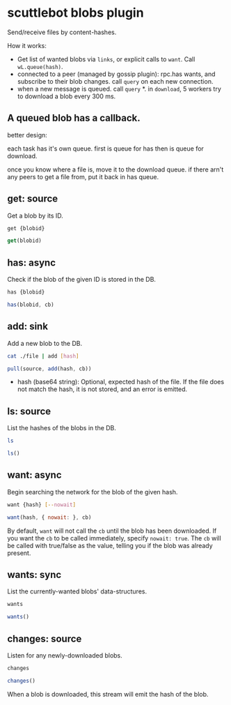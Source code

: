 # scuttlebot blobs plugin

Send/receive files by content-hashes.


How it works:

  * Get list of wanted blobs via `links`, or explicit calls to `want`.
     Call `wL.queue(hash)`.
  * connected to a peer (managed by gossip plugin): rpc.has wants,
    and subscribe to their blob changes. call `query` on each new connection.
  * when a new message is queued. call `query`
  *. in `download`, 5 workers try to download a blob every 300 ms.

  A queued blob has a callback.
---

better design:

  each task has it's own queue.
  first is queue for has
  then is queue for download.

  once you know where a file is, move it to the download queue.
  if there arn't any peers to get a file from, put it back in has queue.



## get: source

Get a blob by its ID.

```bash
get {blobid}
```

```js
get(blobid)
```


## has: async

Check if the blob of the given ID is stored in the DB.

```bash
has {blobid}
```

```js
has(blobid, cb)
```



## add: sink

Add a new blob to the DB.

```bash
cat ./file | add [hash]
```

```js
pull(source, add(hash, cb))
```

- hash (base64 string): Optional, expected hash of the file. If the file does not match the hash, it is not stored, and an error is emitted.



## ls: source

List the hashes of the blobs in the DB.

```bash
ls
```

```js
ls()
```



## want: async

Begin searching the network for the blob of the given hash.

```bash
want {hash} [--nowait]
```

```js
want(hash, { nowait: }, cb)
```

By default, `want` will not call the `cb` until the blob has been downloaded.
If you want the `cb` to be called immediately, specify `nowait: true`.
The `cb` will be called with true/false as the value, telling you if the blob was already present.



## wants: sync

List the currently-wanted blobs' data-structures.

```bash
wants
```

```js
wants()
```



## changes: source

Listen for any newly-downloaded blobs.

```bash
changes
```

```js
changes()
```

When a blob is downloaded, this stream will emit the hash of the blob.
